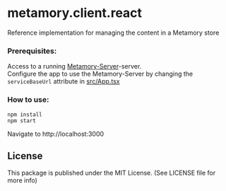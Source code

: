 # metamory.client.react
Reference implementation for managing the content in a Metamory store

### Prerequisites:
Access to a running [Metamory-Server](https://github.com/Metamory/Metamory)-server.  
Configure the app to use the Metamory-Server by changing the `serviceBaseUrl` attribute
in [src/App.tsx](src/App.tsx)

### How to use:
```shell
npm install
npm start
```
Navigate to http://localhost:3000

## License
This package is published under the MIT License. (See LICENSE file for more info)